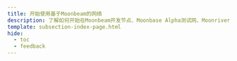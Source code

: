 ```yaml
---
title: 开始使用基于Moonbeam的网络
description: 了解如何开始在Moonbeam开发节点、Moonbase Alpha测试网、Moonriver、Moonbeam或Boba Layer 2上进行开发。
template: subsection-index-page.html
hide:
  - toc
  - feedback
---
```

